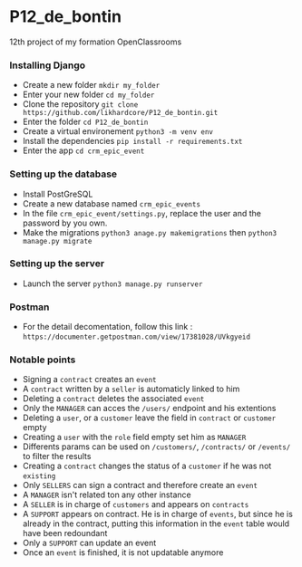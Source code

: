 # P12_de_bontin
12th project of my formation OpenClassrooms


### Installing Django
- Create a new folder `mkdir my_folder`
- Enter your new folder `cd my_folder`
- Clone the repository `git clone https://github.com/likhardcore/P12_de_bontin.git`
- Enter the folder `cd P12_de_bontin`
- Create a virtual environement `python3 -m venv env`
- Install the dependencies `pip install -r requirements.txt`
- Enter the app `cd crm_epic_event`
### Setting up the database
- Install PostGreSQL
- Create a new database named `crm_epic_events`
- In the file `crm_epic_event/settings.py`, replace the user and the password by you own.
- Make the migrations `python3 anage.py makemigrations` then `python3 manage.py migrate`

### Setting up the server
- Launch the server `python3 manage.py runserver`

### Postman
- For the detail decomentation, follow this link : `https://documenter.getpostman.com/view/17381028/UVkgyeid`


### Notable points
- Signing a `contract` creates an `event`
- A `contract` written by a `seller` is automaticly linked to him
- Deleting a `contract` deletes the associated `event`
- Only the `MANAGER` can acces the `/users/` endpoint and his extentions
- Deleting a `user`, or a `customer` leave the field in `contract` or `customer` empty
- Creating a `user` with the `role` field empty set him as `MANAGER`
- Differents params can be used on `/customers/`, `/contracts/` or `/events/` to filter the results
- Creating a `contract` changes the status of a `customer` if he was not `existing`
- Only `SELLERS` can sign a contract and therefore create an `event`
- A `MANAGER` isn't related ton any other instance
- A `SELLER` is in charge of `customers` and appears on `contracts`
- A `SUPPORT` appears on contract. He is in charge of `events`, but since he is already in the contract, putting this information in the `event` table would have been redoundant
- Only a `SUPPORT` can update an event
- Once an `event` is finished, it is not updatable anymore